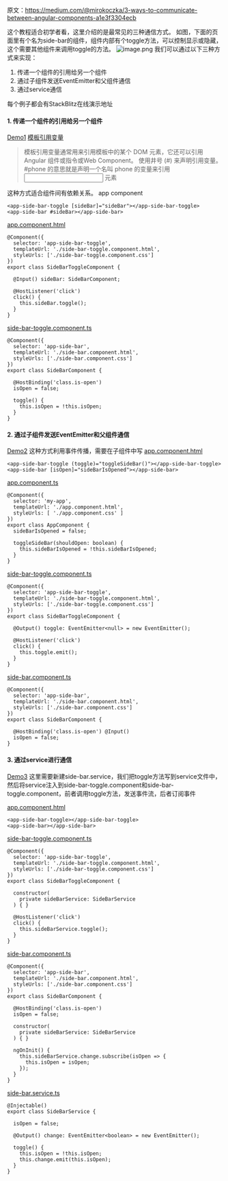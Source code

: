 原文：https://medium.com/@mirokoczka/3-ways-to-communicate-between-angular-components-a1e3f3304ecb

这个教程适合初学者看，这里介绍的是最常见的三种通信方式。
如图，下面的页面里有个名为side-bar的组件，组件内部有个toggle方法，可以控制显示或隐藏，这个需要其他组件来调用toggle的方法。
![image.png](https://hexo-blog.pek3b.qingstor.com/upload_images/71414-898700d3f6b5dec2.png?imageMogr2/auto-orient/strip%7CimageView2/2/w/1240)
我们可以通过以下三种方式来实现：
1. 传递一个组件的引用给另一个组件
2. 通过子组件发送EventEmitter和父组件通信
3. 通过service通信

每个例子都会有StackBlitz在线演示地址

#### 1. 传递一个组件的引用给另一个组件
[Demo1](https://stackblitz.com/edit/angular-communication-1)
[模板引用变量](https://angular.cn/guide/template-syntax#template-reference-variables--var-)
> 模板引用变量通常用来引用模板中的某个 DOM 元素，它还可以引用 Angular 组件或指令或Web Component。
使用井号 (#) 来声明引用变量。 #phone 的意思就是声明一个名叫 phone 的变量来引用 <input> 元素

这种方式适合组件间有依赖关系。
app component
```
<app-side-bar-toggle [sideBar]="sideBar"></app-side-bar-toggle>
<app-side-bar #sideBar></app-side-bar>
```
[app.component.html](https://gist.github.com/mkoczka/9c74507b59a89e8e90ae63f9d08eba5a#file-app-component-html)

```
@Component({
  selector: 'app-side-bar-toggle',
  templateUrl: './side-bar-toggle.component.html',
  styleUrls: ['./side-bar-toggle.component.css']
})
export class SideBarToggleComponent {

  @Input() sideBar: SideBarComponent;

  @HostListener('click')
  click() {
    this.sideBar.toggle();
  }
}
```
[side-bar-toggle.component.ts](https://gist.github.com/mkoczka/9c74507b59a89e8e90ae63f9d08eba5a#file-side-bar-toggle-component-ts)

```
@Component({
  selector: 'app-side-bar',
  templateUrl: './side-bar.component.html',
  styleUrls: ['./side-bar.component.css']
})
export class SideBarComponent {

  @HostBinding('class.is-open')
  isOpen = false;

  toggle() {
    this.isOpen = !this.isOpen;
  }
}
```

#### 2.  通过子组件发送EventEmitter和父组件通信
[Demo2](https://stackblitz.com/edit/angular-communication-2)
这种方式利用事件传播，需要在子组件中写
[app.component.html](https://gist.github.com/mkoczka/0eb7a2af1ae4efb67178d981d9f03ebf#file-app-component-html)

```
<app-side-bar-toggle (toggle)="toggleSideBar()"></app-side-bar-toggle>
<app-side-bar [isOpen]="sideBarIsOpened"></app-side-bar>
```
[app.component.ts](https://gist.github.com/mkoczka/0eb7a2af1ae4efb67178d981d9f03ebf#file-app-component-ts)
```
@Component({
  selector: 'my-app',
  templateUrl: './app.component.html',
  styleUrls: [ './app.component.css' ]
})
export class AppComponent {
  sideBarIsOpened = false;

  toggleSideBar(shouldOpen: boolean) {
    this.sideBarIsOpened = !this.sideBarIsOpened;
  }
}
```

[side-bar-toggle.component.ts](https://gist.github.com/mkoczka/0eb7a2af1ae4efb67178d981d9f03ebf#file-side-bar-toggle-component-ts)

```
@Component({
  selector: 'app-side-bar-toggle',
  templateUrl: './side-bar-toggle.component.html',
  styleUrls: ['./side-bar-toggle.component.css']
})
export class SideBarToggleComponent {

  @Output() toggle: EventEmitter<null> = new EventEmitter();

  @HostListener('click')
  click() {
    this.toggle.emit();
  }
}
```
[side-bar.component.ts](https://gist.github.com/mkoczka/0eb7a2af1ae4efb67178d981d9f03ebf#file-side-bar-component-ts)

```
@Component({
  selector: 'app-side-bar',
  templateUrl: './side-bar.component.html',
  styleUrls: ['./side-bar.component.css']
})
export class SideBarComponent {

  @HostBinding('class.is-open') @Input()
  isOpen = false;
}
```
#### 3. 通过service进行通信
[Demo3](https://stackblitz.com/edit/angular-communication-3)
这里需要新建side-bar.service，我们把toggle方法写到service文件中，
然后将service注入到side-bar-toggle.component和side-bar-toggle.component，前者调用toggle方法，发送事件流，后者订阅事件

[app.component.html](https://gist.github.com/mkoczka/2b990523999c82a7c0e4c5db1d1b02a9#file-app-component-html)

```
<app-side-bar-toggle></app-side-bar-toggle>
<app-side-bar></app-side-bar>
```
[side-bar-toggle.component.ts](https://gist.github.com/mkoczka/2b990523999c82a7c0e4c5db1d1b02a9#file-side-bar-toggle-component-ts)

```
@Component({
  selector: 'app-side-bar-toggle',
  templateUrl: './side-bar-toggle.component.html',
  styleUrls: ['./side-bar-toggle.component.css']
})
export class SideBarToggleComponent {

  constructor(
    private sideBarService: SideBarService
  ) { }

  @HostListener('click')
  click() {
    this.sideBarService.toggle();
  }
}
```
[side-bar.component.ts](https://gist.github.com/mkoczka/2b990523999c82a7c0e4c5db1d1b02a9#file-side-bar-component-ts)

```
@Component({
  selector: 'app-side-bar',
  templateUrl: './side-bar.component.html',
  styleUrls: ['./side-bar.component.css']
})
export class SideBarComponent {

  @HostBinding('class.is-open')
  isOpen = false;

  constructor(
    private sideBarService: SideBarService
  ) { }

  ngOnInit() {
    this.sideBarService.change.subscribe(isOpen => {
      this.isOpen = isOpen;
    });
  }
}
```

[side-bar.service.ts](https://gist.github.com/mkoczka/2b990523999c82a7c0e4c5db1d1b02a9#file-side-bar-service-ts)

```
@Injectable()
export class SideBarService {

  isOpen = false;

  @Output() change: EventEmitter<boolean> = new EventEmitter();

  toggle() {
    this.isOpen = !this.isOpen;
    this.change.emit(this.isOpen);
  }
}
```
